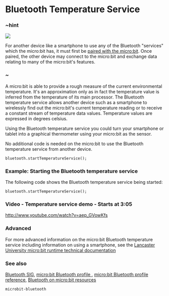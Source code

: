 # Bluetooth Temperature Service 

### ~hint
![](/static/bluetooth/Bluetooth_SIG.png)

For another device like a smartphone to use any of the Bluetooth "services" which the micro:bit has, it must first be [paired with the micro:bit](/reference/bluetooth/bluetooth-pairing). Once paired, the other device may connect to the micro:bit and exchange data relating to many of the micro:bit's features.

### ~

A micro:bit is able to provide a rough measure of the current environmental temperature. It's an approximation only as in fact the temperature value is inferred from the temperature of its main processor. The Bluetooth temperature service allows another device such as a smartphone to wirelessly find out the micro:bit's current temperature reading or to receive a constant stream of temperature data values. Temperature values are expressed in degrees celsius.

Using the Bluetooth temperature service you could turn your smartphone or tablet into a graphical thermometer using your micro:bit as the sensor. 

No additional code is needed on the micro:bit to use the Bluetooth temperature service from another device.

```sig
bluetooth.startTemperatureService();
```

### Example: Starting the Bluetooth temperature service

The following code shows the Bluetooth temperature service being started:

```blocks
bluetooth.startTemperatureService();
```

### Video - Temperature service demo - Starts at 3:05

http://www.youtube.com/watch?v=aep_GVowKfs

### Advanced
 
For more advanced information on the micro:bit Bluetooth temperature service including information on using a smartphone, see the [Lancaster University micro:bit runtime technical documentation](http://lancaster-university.github.io/microbit-docs/ble/temperature-service/)

### See also

[Bluetooth SIG](https://www.bluetooth.com), [micro:bit Bluetooth profile ](http://lancaster-university.github.io/microbit-docs/ble/profile/), [micro:bit Bluetooth profile reference](http://lancaster-university.github.io/microbit-docs/resources/bluetooth/microbit-profile-V1.9-Level-2.pdf),  [Bluetooth on micro:bit resources](http://bluetooth-mdw.blogspot.co.uk/p/bbc-microbit.html)


```package
microbit-bluetooth
```

